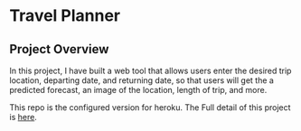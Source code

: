 # Travel Planner

## Project Overview

In this project, I have built a web tool that allows users enter the desired trip location, departing date, and returning date, so that users will get the a predicted forecast, an image of the location, length of trip, and more. 

This repo is the configured version for heroku. The Full detail of this project is [here](https://github.com/yukariIm8/Udacity_FEND_05_Capstone_Travel_Planner_App).